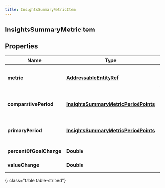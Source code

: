 ```yaml
---
title: InsightsSummaryMetricItem
---
```

## InsightsSummaryMetricItem


## Properties

| Name | Type | Description | Notes |
| ------------ | ------------- | ------------- | ------------- |
| **metric** | <!----><!---->[**AddressableEntityRef**](AddressableEntityRef.html)<!----> | The gamification metric for the data |  [optional] |
| **comparativePeriod** | <!----><!---->[**InsightsSummaryMetricPeriodPoints**](InsightsSummaryMetricPeriodPoints.html)<!----> | Insights data in the comparative period |  [optional] |
| **primaryPeriod** | <!----><!---->[**InsightsSummaryMetricPeriodPoints**](InsightsSummaryMetricPeriodPoints.html)<!----> | Insights data in the primary period |  [optional] |
| **percentOfGoalChange** | <!----><!---->**Double**<!----> | Percent of goal change |  [optional] |
| **valueChange** | <!----><!---->**Double**<!----> | Value change |  [optional] |
{: class="table table-striped"}




